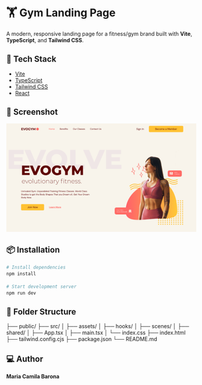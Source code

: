 # 🏋️ Gym Landing Page

A modern, responsive landing page for a fitness/gym brand built with **Vite**, **TypeScript**, and **Tailwind CSS**.

## 🚀 Tech Stack

- [Vite](https://vitejs.dev/)
- [TypeScript](https://www.typescriptlang.org/)
- [Tailwind CSS](https://tailwindcss.com/)
- [React](https://reactjs.org/)

## 📸 Screenshot

![Screenshot](./public/screenshot.png)

## 📦 Installation

```bash
# Install dependencies
npm install

# Start development server
npm run dev
```

## 📁 Folder Structure

├── public/
├── src/
│   ├── assets/
│   ├── hooks/
│   ├── scenes/
│   ├── shared/
│   ├── App.tsx
│   ├── main.tsx
│   └── index.css
├── index.html
├── tailwind.config.cjs
├── package.json
└── README.md

## 💻 Author

**Maria Camila Barona**
